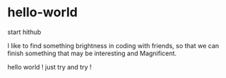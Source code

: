 # hello-world
start hithub

I like to find something brightness in coding with friends, so that we can finish something that may be interesting and Magnificent.

hello world !
just try and try !
